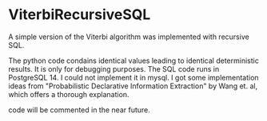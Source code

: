 # ViterbiRecursiveSQL

A simple version of the Viterbi algorithm was implemented with recursive SQL.

The python code condains identical values leading to identical deterministic results. It is only for debugging purposes.
The SQL code runs in PostgreSQL 14. I could not implement it in mysql.
I got some implementation ideas from "Probabilistic Declarative Information Extraction" by Wang et. al, which offers a thorough explanation.

code will be commented in the near future. 
